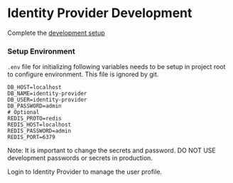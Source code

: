 # Identity Provider Development

Complete the [development setup](/development/README.md)

### Setup Environment

`.env` file for initializing following variables needs to be setup in project root to configure environment. This file is ignored by git.

```
DB_HOST=localhost
DB_NAME=identity-provider
DB_USER=identity-provider
DB_PASSWORD=admin
# Optional
REDIS_PROTO=redis
REDIS_HOST=localhost
REDIS_PASSWORD=admin
REDIS_PORT=6379
```

Note: It is important to change the secrets and password. DO NOT USE development passwords or secrets in production.

Login to Identity Provider to manage the user profile.
